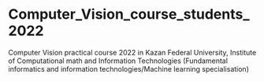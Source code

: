 # Computer_Vision_course_students_2022
Computer Vision practical course 2022 in Kazan Federal University, Institute of Computational math and Information Technologies (Fundamental informatics and information technologies/Machine learning specialisation)
